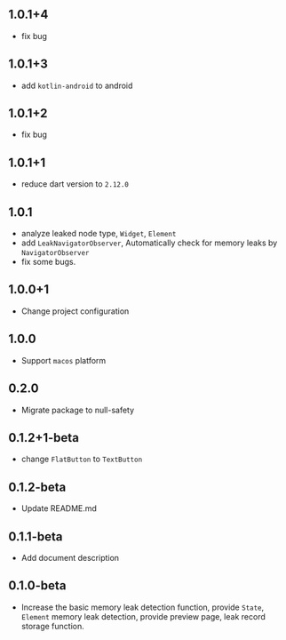 ## 1.0.1+4

* fix bug

## 1.0.1+3

* add `kotlin-android` to android

## 1.0.1+2

* fix bug

## 1.0.1+1

* reduce dart version to `2.12.0`

## 1.0.1

* analyze leaked node type, `Widget`, `Element`
* add `LeakNavigatorObserver`, Automatically check for memory leaks by `NavigatorObserver`
* fix some bugs.

## 1.0.0+1

* Change project configuration

## 1.0.0

* Support `macos` platform

## 0.2.0

* Migrate package to null-safety

## 0.1.2+1-beta

* change `FlatButton` to `TextButton`

## 0.1.2-beta

* Update README.md

## 0.1.1-beta

* Add document description

## 0.1.0-beta

* Increase the basic memory leak detection function, provide `State`, `Element` memory leak detection, provide preview page, leak record storage function.
